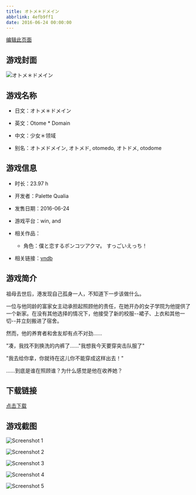 ```yaml
---
title: オトメ＊ドメイン
abbrlink: 4efb9ff1
date: 2016-06-24 00:00:00
---
```

[编辑此页面](https://github.com/ACG-3/ADV3-source/blob/main/source/_posts/games/%E3%82%AA%E3%83%88%E3%83%A1%EF%BC%8A%E3%83%89%E3%83%A1%E3%82%A4%E3%83%B3.md)

## 游戏封面

![オトメ＊ドメイン](https://pan.timero.xyz/d/onedrive/img_lib_001/%E3%82%AA%E3%83%88%E3%83%A1%EF%BC%8A%E3%83%89%E3%83%A1%E3%82%A4%E3%83%B3_cover.avif)


## 游戏名称

- 日文：オトメ＊ドメイン
- 英文：Otome * Domain
- 中文：少女＊领域

- 别名：オトメドメイン, オトメド, otomedo, オトドメ, otodome


## 游戏信息

- 时长：23.97 h
- 开发者：Palette Qualia
- 发售日期：2016-06-24
- 游戏平台：win, and
- 相关作品：
   - 角色：僕と恋するポンコツアクマ。 すっごいえっち！

- 相关链接：[vndb](https://vndb.org/v18149)


## 游戏简介

祖母去世后，港发现自己孤身一人，不知道下一步该做什么。

一位与他同龄的富家女主动承担起照顾他的责任，在她开办的女子学院为他提供了一个新家。在没有其他选择的情况下，他接受了新的校服--裙子、上衣和其他一切--并立刻搬进了宿舍。

然而，他的养育者和舍友却有点不对劲......

"凑，我找不到换洗的内裤了......"我想我今天要穿突击队服了"

"我去给你拿，你就待在这儿你不能穿成这样出去！"

......到底是谁在照顾谁？为什么感觉是他在收养她？




## 下载链接

[点击下载](https://pan.timero.xyz/onedrive/adv_lib_001/%E3%82%AA%E3%83%88%E3%83%A1%EF%BC%8A%E3%83%89%E3%83%A1%E3%82%A4%E3%83%B3)


## 游戏截图


![Screenshot 1](https://pan.timero.xyz/d/onedrive/img_lib_001/%E3%82%AA%E3%83%88%E3%83%A1%EF%BC%8A%E3%83%89%E3%83%A1%E3%82%A4%E3%83%B3_Screenshot_1.avif)

![Screenshot 2](https://pan.timero.xyz/d/onedrive/img_lib_001/%E3%82%AA%E3%83%88%E3%83%A1%EF%BC%8A%E3%83%89%E3%83%A1%E3%82%A4%E3%83%B3_Screenshot_2.avif)

![Screenshot 3](https://pan.timero.xyz/d/onedrive/img_lib_001/%E3%82%AA%E3%83%88%E3%83%A1%EF%BC%8A%E3%83%89%E3%83%A1%E3%82%A4%E3%83%B3_Screenshot_3.avif)

![Screenshot 4](https://pan.timero.xyz/d/onedrive/img_lib_001/%E3%82%AA%E3%83%88%E3%83%A1%EF%BC%8A%E3%83%89%E3%83%A1%E3%82%A4%E3%83%B3_Screenshot_4.avif)

![Screenshot 5](https://pan.timero.xyz/d/onedrive/img_lib_001/%E3%82%AA%E3%83%88%E3%83%A1%EF%BC%8A%E3%83%89%E3%83%A1%E3%82%A4%E3%83%B3_Screenshot_5.avif)

